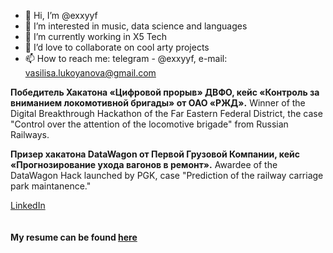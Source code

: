 - 👋 Hi, I’m @exxyyf
- 👀 I’m interested in music, data science and languages
- 🌱 I’m currently working in X5 Tech
- 💞️ I’d love to collaborate on cool arty projects
- 📫 How to reach me: telegram - @exxyyf, e-mail: vasilisa.lukoyanova@gmail.com
  
<b>Победитель Хакатона «Цифровой прорыв» ДВФО, кейс «Контроль за вниманием локомотивной бригады» от ОАО «РЖД».</b>
Winner of the Digital Breakthrough Hackathon of the Far Eastern Federal District, the case "Control over the attention of the locomotive brigade" from Russian Railways.

<b>Призер хакатона DataWagon от Первой Грузовой Компании, кейс «Прогнозирование ухода вагонов в ремонт».</b>
Awardee of the DataWagon Hack launched by PGK, case "Prediction of the railway carriage park maintanence."

[LinkedIn](https://www.linkedin.com/in/vasilisa-lukoyanova-ds/)  
<br></br>
<b>My resume can be found [here](https://drive.google.com/file/d/12eP6_0mHSfXK4CN66B7lU2gHYEjhD_lm/view?usp=sharing)</b>
<!---
exxyyf/exxyyf is a ✨ special ✨ repository because its `README.md` (this file) appears on your GitHub profile.
You can click the Preview link to take a look at your changes.
--->
